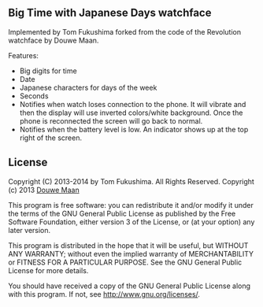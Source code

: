 ## Big Time with Japanese Days watchface


Implemented by Tom Fukushima forked from the code of the Revolution watchface by Douwe Maan.

Features:
* Big digits for time
* Date
* Japanese characters for days of the week
* Seconds
* Notifies when watch loses connection to the phone. It will vibrate and then the display will use inverted colors/white background. Once the phone is reconnected the screen will go back to normal.
* Notifies when the battery level is low. An indicator shows up at the top right of the screen.


## License
Copyright (C) 2013-2014 by Tom Fukushima. All Rights Reserved.
Copyright (c) 2013 [Douwe Maan](http://www.douwemaan.com/)

This program is free software: you can redistribute it and/or modify
it under the terms of the GNU General Public License as published by
the Free Software Foundation, either version 3 of the License, or
(at your option) any later version.

This program is distributed in the hope that it will be useful,
but WITHOUT ANY WARRANTY; without even the implied warranty of
MERCHANTABILITY or FITNESS FOR A PARTICULAR PURPOSE.  See the
GNU General Public License for more details.

You should have received a copy of the GNU General Public License
along with this program.  If not, see <http://www.gnu.org/licenses/>.
